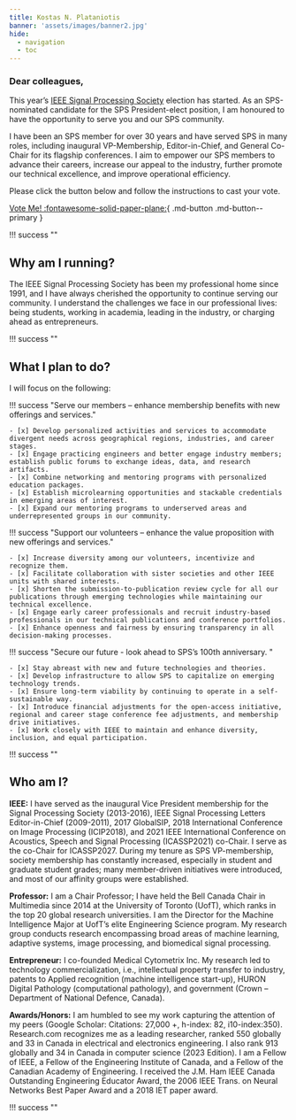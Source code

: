 ```yaml
---
title: Kostas N. Plataniotis
banner: 'assets/images/banner2.jpg'
hide:
  - navigation
  - toc
---
```


<!-- <div class="container-fluid bg-green">
    <hr>
    <img src="assets/images/banner2.jpg"style='width: 100%; height: auto; display: block;margin-left: auto;margin-right: auto;'></img>
    <hr>
</div> -->
### Dear colleagues,

This year’s [IEEE Signal Processing Society](https://signalprocessingsociety.org/) election has started. As an SPS-nominated candidate for the SPS President-elect position, I am honoured to have the opportunity to serve you and our SPS community. 

I have been an SPS member for over 30 years and have served SPS in many roles, including inaugural VP-Membership, Editor-in-Chief, and General Co-Chair for its flagship conferences. I aim to empower our SPS members to advance their careers, increase our appeal to the industry, further promote our technical excellence, and improve operational efficiency.

Please click the button below and follow the instructions to cast your vote.

[Vote Me! :fontawesome-solid-paper-plane:](#){ .md-button .md-button--primary }

!!! success ""


## **Why am I running?**
The IEEE Signal Processing Society has been my professional home since 1991, and I have always cherished the opportunity to continue serving our community. I understand the challenges we face in our professional lives: being students, working in academia, leading in the industry, or charging ahead as entrepreneurs.

!!! success ""

## **What I plan to do?**
I will focus on the following: 

!!! success "Serve our members – enhance membership benefits with new offerings and services."

    - [x] Develop personalized activities and services to accommodate divergent needs across geographical regions, industries, and career stages.
    - [x] Engage practicing engineers and better engage industry members; establish public forums to exchange ideas, data, and research artifacts.
    - [x] Combine networking and mentoring programs with personalized education packages.
    - [x] Establish microlearning opportunities and stackable credentials in emerging areas of interest. 
    - [x] Expand our mentoring programs to underserved areas and underrepresented groups in our community.

!!! success "Support our volunteers – enhance the value proposition with new offerings and services."

    - [x] Increase diversity among our volunteers, incentivize and recognize them. 
    - [x] Facilitate collaboration with sister societies and other IEEE units with shared interests.
    - [x] Shorten the submission-to-publication review cycle for all our publications through emerging technologies while maintaining our technical excellence. 
    - [x] Engage early career professionals and recruit industry-based professionals in our technical publications and conference portfolios.
    - [x] Enhance openness and fairness by ensuring transparency in all decision-making processes.

!!! success "Secure our future - look ahead to SPS’s 100th anniversary. "

    - [x] Stay abreast with new and future technologies and theories.
    - [x] Develop infrastructure to allow SPS to capitalize on emerging technology trends.
    - [x] Ensure long-term viability by continuing to operate in a self-sustainable way.
    - [x] Introduce financial adjustments for the open-access initiative, regional and career stage conference fee adjustments, and membership drive initiatives.
    - [x] Work closely with IEEE to maintain and enhance diversity, inclusion, and equal participation. 


!!! success ""

## **Who am I?**
  
**IEEE:** I have served as the inaugural Vice President membership for the Signal Processing Society (2013-2016), IEEE Signal Processing Letters Editor-in-Chief (2009-2011), 2017 GlobalSIP, 2018 International Conference on Image Processing (ICIP2018), and 2021 IEEE International Conference on Acoustics, Speech and Signal Processing (ICASSP2021) co-Chair.  I serve as the co-Chair for ICASSP2027.  During my tenure as SPS VP-membership, society membership has constantly increased, especially in student and graduate student grades; many member-driven initiatives were introduced, and most of our affinity groups were established. 

**Professor:** I am a Chair Professor; I have held the Bell Canada Chair in Multimedia since 2014 at the University of Toronto (UofT), which ranks in the top 20 global research universities. I am the Director for the Machine Intelligence Major at UofT’s elite Engineering Science program. My research group conducts research encompassing broad areas of machine learning, adaptive systems, image processing, and biomedical signal processing. 

**Entrepreneur:**  I co-founded Medical Cytometrix Inc. My research led to technology commercialization, i.e., intellectual property transfer to industry, patents to Applied recognition (machine intelligence start-up), HURON Digital Pathology (computational pathology), and government (Crown – Department of National Defence, Canada). 

**Awards/Honors:** I am humbled to see my work capturing the attention of my peers (Google Scholar: Citations: 27,000 +, h-index: 82, i10-index:350). Research.com recognizes me as a leading researcher, ranked 550 globally and 33 in Canada in electrical and electronics engineering. I also rank 913 globally and 34 in Canada in computer science (2023 Edition). I am a Fellow of IEEE, a Fellow of the Engineering Institute of Canada, and a Fellow of the Canadian Academy of Engineering. I received the J.M. Ham IEEE Canada Outstanding Engineering Educator Award, the 2006 IEEE Trans. on Neural Networks Best Paper Award and a 2018 IET paper award.

!!! success ""


